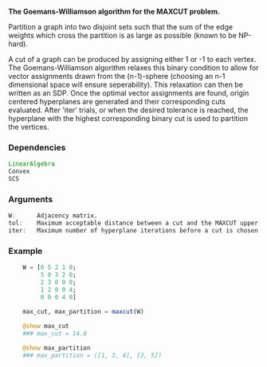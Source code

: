**The Goemans-Williamson algorithm for the MAXCUT problem.**

Partition a graph into two disjoint sets such that the sum of the edge weights which cross the partition is as large as possible (known to be NP-hard).

A cut of a graph can be produced by assigning either 1 or -1 to each vertex. The Goemans-Williamson algorithm relaxes this binary condition to allow for vector assignments drawn from the (n-1)-sphere (choosing an n-1 dimensional space will ensure seperability). This relaxation can then be written as an SDP. Once the optimal vector assignments are found, origin centered hyperplanes are generated and their corresponding cuts evaluated. After 'iter' trials, or when the desired tolerance is reached, the hyperplane with the highest corresponding binary cut is used to partition the vertices.

### Dependencies
```julia
LinearAlgebra
Convex
SCS
```

### Arguments
```julia
W:		Adjacency matrix.
tol:	Maximum acceptable distance between a cut and the MAXCUT upper bound.
iter:	Maximum number of hyperplane iterations before a cut is chosen.
```

### Example
```julia
	W = [0 5 2 1 0; 
		 5 0 3 2 0; 
		 2 3 0 0 0; 
		 1 2 0 0 4; 
		 0 0 0 4 0]

	max_cut, max_partition = maxcut(W)
	
	@show max_cut
	### max_cut = 14.0

	@show max_partition
	### max_partition = ([1, 3, 4], [2, 5])
```